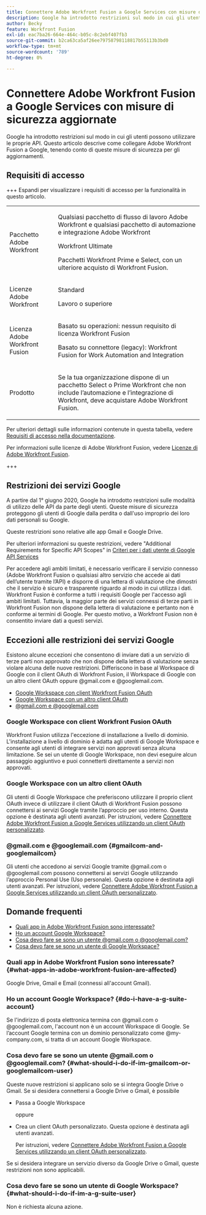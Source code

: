 ```yaml
---
title: Connettere Adobe Workfront Fusion a Google Services con misure di sicurezza aggiornate
description: Google ha introdotto restrizioni sul modo in cui gli utenti possono utilizzare le proprie API. Questo articolo descrive come collegare Adobe Workfront Fusion a Google, tenendo conto di queste misure di sicurezza per gli aggiornamenti.
author: Becky
feature: Workfront Fusion
exl-id: eac7ba26-664e-464c-b05c-8c2ebf407fb3
source-git-commit: b2ca63ca5af26ee79758798118817b55113b3bd0
workflow-type: tm+mt
source-wordcount: '789'
ht-degree: 0%

---
```


# Connettere Adobe Workfront Fusion a Google Services con misure di sicurezza aggiornate

Google ha introdotto restrizioni sul modo in cui gli utenti possono utilizzare le proprie API. Questo articolo descrive come collegare Adobe Workfront Fusion a Google, tenendo conto di queste misure di sicurezza per gli aggiornamenti.

## Requisiti di accesso

+++ Espandi per visualizzare i requisiti di accesso per la funzionalità in questo articolo.

<table style="table-layout:auto">
 <col> 
 <col> 
 <tbody> 
  <tr> 
   <td role="rowheader">Pacchetto Adobe Workfront</td> 
   <td> <p>Qualsiasi pacchetto di flusso di lavoro Adobe Workfront e qualsiasi pacchetto di automazione e integrazione Adobe Workfront</p><p>Workfront Ultimate</p><p>Pacchetti Workfront Prime e Select, con un ulteriore acquisto di Workfront Fusion.</p> </td> 
  </tr> 
  <tr data-mc-conditions=""> 
   <td role="rowheader">Licenze Adobe Workfront</td> 
   <td> <p>Standard</p><p>Lavoro o superiore</p> </td> 
  </tr> 
  <tr> 
   <td role="rowheader">Licenza Adobe Workfront Fusion</td> 
   <td>
   <p>Basato su operazioni: nessun requisito di licenza Workfront Fusion</p>
   <p>Basato su connettore (legacy): Workfront Fusion for Work Automation and Integration </p>
   </td> 
  </tr> 
  <tr> 
   <td role="rowheader">Prodotto</td> 
   <td>
   <p>Se la tua organizzazione dispone di un pacchetto Select o Prime Workfront che non include l’automazione e l’integrazione di Workfront, deve acquistare Adobe Workfront Fusion.</li></ul>
   </td> 
  </tr>
 </tbody> 
</table>

Per ulteriori dettagli sulle informazioni contenute in questa tabella, vedere [Requisiti di accesso nella documentazione](/help/workfront-fusion/references/licenses-and-roles/access-level-requirements-in-documentation.md).

Per informazioni sulle licenze di Adobe Workfront Fusion, vedere [Licenze di Adobe Workfront Fusion](/help/workfront-fusion/set-up-and-manage-workfront-fusion/licensing-operations-overview/license-automation-vs-integration.md).

+++

## Restrizioni dei servizi Google

A partire dal 1° giugno 2020, Google ha introdotto restrizioni sulle modalità di utilizzo delle API da parte degli utenti. Queste misure di sicurezza proteggono gli utenti di Google dalla perdita o dall&#39;uso improprio dei loro dati personali su Google.

Queste restrizioni sono relative alle app Gmail e Google Drive.

Per ulteriori informazioni su queste restrizioni, vedere &quot;Additional Requirements for Specific API Scopes&quot; in [Criteri per i dati utente di Google API Services](https://developers.google.com/terms/api-services-user-data-policy#additional_requirements_for_specific_api_scopes)

Per accedere agli ambiti limitati, è necessario verificare il servizio connesso (Adobe Workfront Fusion o qualsiasi altro servizio che accede ai dati dell’utente tramite l’API) e disporre di una lettera di valutazione che dimostri che il servizio è sicuro e trasparente riguardo al modo in cui utilizza i dati. Workfront Fusion è conforme a tutti i requisiti Google per l&#39;accesso agli ambiti limitati. Tuttavia, la maggior parte dei servizi connessi di terze parti in Workfront Fusion non dispone della lettera di valutazione e pertanto non è conforme ai termini di Google. Per questo motivo, a Workfront Fusion non è consentito inviare dati a questi servizi.

## Eccezioni alle restrizioni dei servizi Google

Esistono alcune eccezioni che consentono di inviare dati a un servizio di terze parti non approvato che non dispone della lettera di valutazione senza violare alcuna delle nuove restrizioni. Differiscono in base al Workspace di Google con il client OAuth di Workfront Fusion, il Workspace di Google con un altro client OAuth oppure @gmail.com e @googlemail.com.

* [Google Workspace con client Workfront Fusion OAuth](#google-workspace-with-workfront-fusion-oauth-client)
* [Google Workspace con un altro client OAuth](#google-workspace-with-another-oauth-client)
* [@gmail.com e @googlemail.com](#gmailcom-and-googlemailcom)

### Google Workspace con client Workfront Fusion OAuth

Workfront Fusion utilizza l&#39;eccezione di installazione a livello di dominio. L&#39;installazione a livello di dominio è adatta agli utenti di Google Workspace e consente agli utenti di integrare servizi non approvati senza alcuna limitazione. Se sei un utente di Google Workspace, non devi eseguire alcun passaggio aggiuntivo e puoi connetterti direttamente a servizi non approvati.

### Google Workspace con un altro client OAuth

Gli utenti di Google Workspace che preferiscono utilizzare il proprio client OAuth invece di utilizzare il client OAuth di Workfront Fusion possono connettersi ai servizi Google tramite l’approccio per uso interno. Questa opzione è destinata agli utenti avanzati. Per istruzioni, vedere [Connettere Adobe Workfront Fusion a Google Services utilizzando un client OAuth personalizzato](/help/workfront-fusion/create-scenarios/connect-to-apps/connect-fusion-to-google-using-oauth.md).

### @gmail.com e @googlemail.com {#gmailcom-and-googlemailcom}

Gli utenti che accedono ai servizi Google tramite @gmail.com o @googlemail.com possono connettersi ai servizi Google utilizzando l’approccio Personal Use (Uso personale). Questa opzione è destinata agli utenti avanzati. Per istruzioni, vedere [Connettere Adobe Workfront Fusion a Google Services utilizzando un client OAuth personalizzato](/help/workfront-fusion/create-scenarios/connect-to-apps/connect-fusion-to-google-using-oauth.md).

## Domande frequenti

* [Quali app in Adobe Workfront Fusion sono interessate?](#what-apps-in-adobe-workfront-fusion-are-affected)
* [Ho un account Google Workspace?](#do-i-have-a-g-suite-account)
* [Cosa devo fare se sono un utente @gmail.com o @googlemail.com?](#what-should-i-do-if-im-gmailcom-or-googlemailcom-user)
* [Cosa devo fare se sono un utente di Google Workspace?](#what-should-i-do-if-im-a-g-suite-user)

### Quali app in Adobe Workfront Fusion sono interessate? {#what-apps-in-adobe-workfront-fusion-are-affected}

Google Drive, Gmail e Email (connessi all&#39;account Gmail).

### Ho un account Google Workspace? {#do-i-have-a-g-suite-account}

Se l&#39;indirizzo di posta elettronica termina con @gmail.com o @googlemail.com, l&#39;account non è un account Workspace di Google. Se l’account Google termina con un dominio personalizzato come @my-company.com, si tratta di un account Google Workspace.

### Cosa devo fare se sono un utente @gmail.com o @googlemail.com? {#what-should-i-do-if-im-gmailcom-or-googlemailcom-user}

Queste nuove restrizioni si applicano solo se si integra Google Drive o Gmail. Se si desidera connettersi a Google Drive o Gmail, è possibile

* Passa a Google Workspace

  oppure

* Crea un client OAuth personalizzato. Questa opzione è destinata agli utenti avanzati.

  Per istruzioni, vedere [Connettere Adobe Workfront Fusion a Google Services utilizzando un client OAuth personalizzato](/help/workfront-fusion/create-scenarios/connect-to-apps/connect-fusion-to-google-using-oauth.md).

Se si desidera integrare un servizio diverso da Google Drive o Gmail, queste restrizioni non sono applicabili.

### Cosa devo fare se sono un utente di Google Workspace? {#what-should-i-do-if-im-a-g-suite-user}

Non è richiesta alcuna azione.
